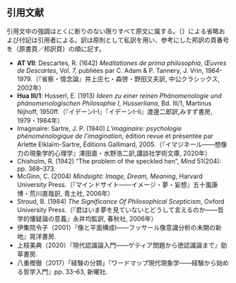 ## 引用文献

引用文中の強調はとくに断りのない限りすべて原文に属する。〔〕による省略および付記は引用者による。訳は原則として私訳を用い、参考にした邦訳の頁番号を（原書頁／邦訳頁）の順に記す。

- **AT VII**: Descartes, R. (1642) *Meditationes de prima philosophia*, *Œuvres de Descartes*, Vol. 7, publiées par C. Adam & P. Tannery, J. Vrin, 1964-1979.<!-- TODO: Descartes, R., **AT VII**: [1642] *Meditationes de prima philosophia* (*Œuvres de Descartes*, publiées par C. Adam & P. Tannery, J. Vrin, 1964-1979, vol. 7). -->（『省察・情念論』井上庄七・森啓・野田又夫訳, 中公クラシックス, 2002年）
- **Hua III/1**: Husserl, E. (1913) *Ideen zu einer reinen Phänomenologie und phänomenologischen Philosophie I*, *Husserliana*, Bd. III/1, Martinus Nijhoff, 1950ff.（『イデーンI-I』『イデーンI-II』渡邊二郎訳,みすず書房, 1979・1984年）
- Imaginaire: Sartre, J. P. (1940) *L’imaginaire: psychologie phénoménologique de l’imagination*, édition revue et présentée par Arlette Elklaïm-Sartre, Éditions Gallimard, 2005.（『イマジネール——想像力の現象学的心理学』澤田直・水野浩二訳,講談社学術文庫, 2020年）
- Chisholm, R. (1942) “The problem of the speckled hen”, *Mind* 51(204): pp. <!-- TODO: pp. を取る -->368–373.
- McGinn, C. (2004) *Mindsight: Image, Dream, Meaning*, Harvard University Press.（『マインドサイト——イメージ・夢・妄想』五十嵐康博・荒川直哉訳, 青土社, 2006年）
- Stroud, B. (1984) *The Significance Of Philosophical Scepticism*, Oxford University Press.（『君はいま夢を見ていないとどうして言えるのか——哲学的懐疑論の意義』永井均監訳<!-- TODO: 岩沢宏和・壁谷彰慶・清水将吾・土屋陽介訳 -->, 春秋社, 2006年）
- 伊集院令子（2001）『像と平面構成Ⅰ——フッサール像意識分析の未開の新地』晃洋書房.
- 上枝美典（2020）『現代認識論入門——ゲティア問題から徳認識論まで』勁草書房.
- 八重樫徹（2017）「経験の分類」『ワードマップ現代現象学——経験から始める哲学入門』pp. 33–63, 新曜社<!-- TODO: 八重樫徹（2017）「経験の分類」『ワードマップ現代現象学——経験から始める哲学入門』新曜社, pp. 33–63. -->.

